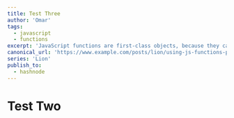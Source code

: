 ```yaml
---
title: Test Three
author: 'Omar'
tags:
  - javascript
  - functions
excerpt: 'JavaScript functions are first-class objects, because they can have properties and methods just like any other object'
canonical_url: 'https://www.example.com/posts/lion/using-js-functions-properties'
series: 'Lion'
publish_to:
  - hashnode
---
```


# Test Two
